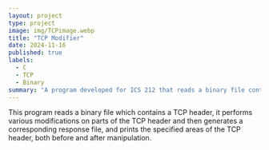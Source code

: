 ```yaml
---
layout: project
type: project
image: img/TCPimage.webp
title: "TCP Modifier"
date: 2024-11-16
published: true
labels:
  - C
  - TCP
  - Binary
summary: "A program developed for ICS 212 that reads a binary file containing a TCP header, and performs modifications"
---
```

This program reads a binary file which contains a TCP header, it performs various modifications on parts of the TCP header and then generates a corresponding response file, and prints the specified areas of the TCP header, both before and after manipulation. 

